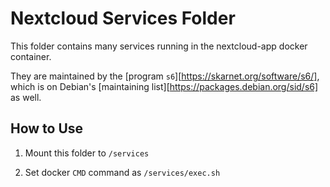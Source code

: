 Nextcloud Services Folder
=================================

This folder contains many services running in the nextcloud-app docker container.

They are maintained by the [program `s6`][https://skarnet.org/software/s6/],
which is on Debian's [maintaining list][https://packages.debian.org/sid/s6] as well.


How to Use
---------------------------------
1. Mount this folder to `/services`

2. Set docker `CMD` command as `/services/exec.sh`
